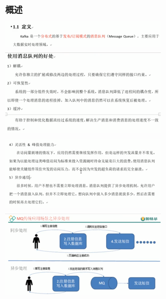 # 概述

![](../.gitbook/assets/image%20%28258%29.png)

![](../.gitbook/assets/image%20%28259%29.png)

![](../.gitbook/assets/image%20%28261%29.png)

![](../.gitbook/assets/image%20%28260%29.png)

